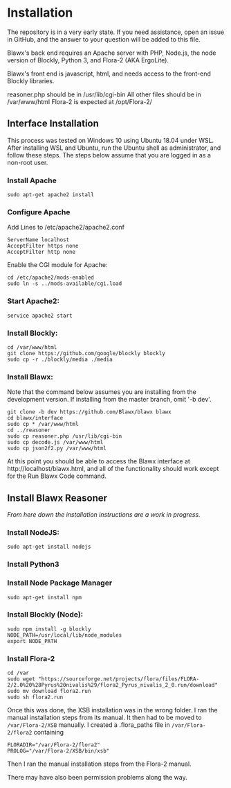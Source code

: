 # Installation

The repository is in a very early state. If you need assistance, open an issue in GitHub,
and the answer to your question will be added to this file.

Blawx's back end requires an Apache server with PHP, Node.js, the node version of Blockly, Python 3, and Flora-2 (AKA ErgoLite).

Blawx's front end is javascript, html, and needs access to the front-end Blockly libraries.

reasoner.php should be in /usr/lib/cgi-bin
All other files should be in /var/www/html
Flora-2 is expected at /opt/Flora-2/

## Interface Installation
This process was tested on Windows 10 using Ubuntu 18.04 under WSL.
After installing WSL and Ubuntu, run the Ubuntu shell as administrator, and follow these steps.
The steps below assume that you are logged in as a non-root user.

### Install Apache
`sudo apt-get apache2 install`

### Configure Apache
Add Lines to /etc/apache2/apache2.conf
```
ServerName localhost
AcceptFilter https none
AcceptFilter http none
```

Enable the CGI module for Apache:
```
cd /etc/apache2/mods-enabled
sudo ln -s ../mods-available/cgi.load
```

### Start Apache2:
`service apache2 start`

### Install Blockly:
```
cd /var/www/html
git clone https://github.com/google/blockly blockly
sudo cp -r ./blockly/media ./media
```

### Install Blawx:
Note that the command below assumes you are installing from the development version.
If installing from the master branch, omit '-b dev'.
```
git clone -b dev https://github.com/Blawx/blawx blawx
cd blawx/interface
sudo cp * /var/www/html
cd ../reasoner
sudo cp reasoner.php /usr/lib/cgi-bin
sudo cp decode.js /var/www/html
sudo cp json2f2.py /var/www/html
```

At this point you should be able to access the Blawx interface at http://localhost/blawx.html, and all of the functionality
should work except for the Run Blawx Code command.

## Install Blawx Reasoner

*From here down the installation instructions are a work in progress.*

### Install NodeJS:
`sudo apt-get install nodejs`

### Install Python3

### Install Node Package Manager
`sudo apt-get install npm`

### Install Blockly (Node):
```
sudo npm install -g blockly
NODE_PATH=/usr/local/lib/node_modules
export NODE_PATH
```

### Install Flora-2
```
cd /var
sudo wget "https://sourceforge.net/projects/flora/files/FLORA-2/2.0%20%28Pyrus%20nivalis%29/flora2_Pyrus_nivalis_2_0.run/download"
sudo mv download flora2.run
sudo sh flora2.run
```

Once this was done, the XSB installation was in the wrong folder. I ran the manual installation steps from its manual.
It then had to be moved to `/var/Flora-2/XSB` manually.
I created a .flora_paths file in `/var/Flora-2/flora2` containing
```
FLORADIR="/var/Flora-2/flora2"
PROLOG="/var/Flora-2/XSB/bin/xsb"
```

Then I ran the manual installation steps from the Flora-2 manual.

There may have also been permission problems along the way.
